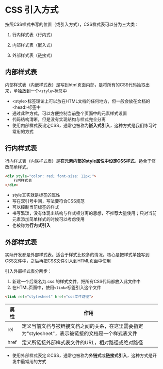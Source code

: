 # CSS 引入方式

按照CSS样式书写的位置（或引入方式），CSS样式表可以分为三大类：

1. 行内样式表（行内式）

2. 内部样式表（嵌入式）

3. 外部样式表（链接式）

## 内部样式表

内部样式表（内嵌样式表）是写到html页面内部，是将所有的CSS代码抽取出来，单独放到一个`<style>`标签中

- \<style>标签理论上可以放在HTML文档的任何地方，但一般会放在文档的\<head>标签中
- 通过此种方式，可以方便控制当前整个页面中的元素样式设置
- 代码结构清晰，但是没有实现结构与样式完全分离
- 使用内部样式表设定CSS，通常也被称为**嵌入式引入**，这种方式是我们练习时常用的方式

## 行内样式表

行内样式表（内联样式表）是**在元素内部的style属性中设定CSS样式**。适合于修改简单样式。

```html
<div style="color: red; font-size: 12px;">
    行内样式表
</div>
```

- style其实就是标签的属性
- 写在双引号中间，写法要符合CSS规范
- 可以控制当前标签的样式
- 书写繁琐，没有体现出结构与样式相分离的思想，不推荐大量使用；只对当前元素添加简单样式的时候可以考虑使用
- 也被称为**行内式引入**

## 外部样式表

实际开发都是外部样式表。适合于样式比较多的情况。核心是把样式单独写到CSS文件中，之后再把CSS文件引入到HTML页面中使用

引入外部样式表分两步：

1. 新建一个后缀名为.css 的样式文件，把所有CSS代码都放入此文件中
2. 在HTML页面中，使用`<link>`标签引入这个文件

```html
<link rel="stylesheet" href="css文件路径">
```

| 属性 | 作用                                                         |
| ---- | ------------------------------------------------------------ |
| rel  | 定义当前文档与被链接文档之间的关系，在这里需要指定为"stylesheet"，表示被链接的文档是一个样式表文件 |
| href | 定义所链接外部样式表文件的URL，相对路径或绝对路径            |

- 使用外部样式表定义CSS，通常也被称为**外链式**或**链接式引入**，这种方式是开发中最常用的方式
